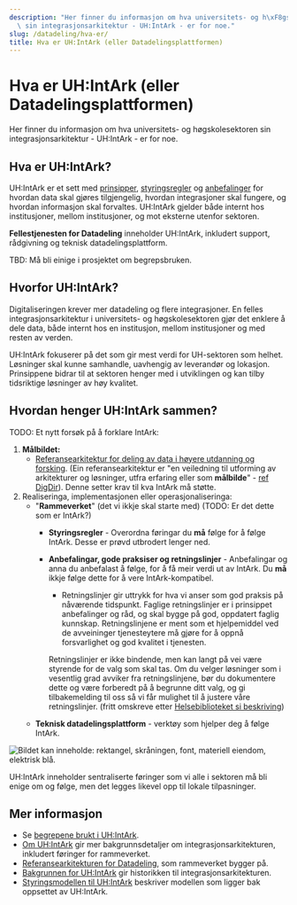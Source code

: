 ```yaml
---
description: "Her finner du informasjon om hva universitets- og h\xF8gskolesektoren\
  \ sin integrasjonsarkitektur - UH:IntArk - er for noe."
slug: /datadeling/hva-er/
title: Hva er UH:IntArk (eller Datadelingsplattformen)
---
```


# Hva er UH:IntArk (eller Datadelingsplattformen)

Her finner du informasjon om hva universitets- og høgskolesektoren sin integrasjonsarkitektur - UH:IntArk - er for noe.

## Hva er UH:IntArk?


UH:IntArk er et sett med [prinsipper](/docs/datadeling/prinsippene/), [styringsregler](/docs/datadeling/styringsregler/) og [anbefalinger](/docs/datadeling/god-praksis/) for hvordan data skal gjøres tilgjengelig, hvordan integrasjoner skal fungere, og hvordan informasjon skal forvaltes. UH:IntArk gjelder både internt hos institusjoner, mellom institusjoner, og mot eksterne utenfor sektoren.


**Fellestjenesten for Datadeling** inneholder UH:IntArk, inkludert support, rådgivning og teknisk datadelingsplattform.


TBD: Må bli einige i prosjektet om begrepsbruken.


## Hvorfor UH:IntArk?


Digitaliseringen krever mer datadeling og flere integrasjoner. En felles integrasjonsarkitektur i universitets- og høgskolesektoren gjør det enklere å dele data, både internt hos en institusjon, mellom institusjoner og med resten av verden.


UH:IntArk fokuserer på det som gir mest verdi for UH-sektoren som helhet. Løsninger skal kunne samhandle, uavhengig av leverandør og lokasjon. Prinsippene bidrar til at sektoren henger med i utviklingen og kan tilby tidsriktige løsninger av høy kvalitet.


## Hvordan henger UH:IntArk sammen?


TODO: Et nytt forsøk på å forklare IntArk:


1. **Målbildet:**
	* [Referansearkitektur for deling av data i høyere utdanning og forsking](https://unit-norge.github.io/unit-ra/main/B%C3%B8ker/Referansearkitektur%20for%20deling%20av%20data%20i%20h%C3%B8yere%20utdanning%20og%20forsking.html). (Ein referansearkitektur er "en veiledning til utforming av arkitekturer og løsninger, utfra erfaring eller som **målbilde**" - [ref DigDir](https://www.digdir.no/nasjonal-arkitektur/referansearkitekturer/2131)). Denne setter krav til kva IntArk må støtte.
2. Realiseringa, implementasjonen eller operasjonaliseringa:
	* "**Rammeverket**" (det vi ikkje skal starte med) (TODO: Er det dette som er IntArk?)
		+ **Styringsregler** - Overordna føringar du **må** følge for å følge IntArk. Desse er prøvd utbrodert lenger ned.
		+ **Anbefalingar, gode praksiser og retningslinjer** - Anbefalingar og anna du anbefalast å følge, for å få meir verdi ut av IntArk. Du **må** ikkje følge dette for å vere IntArk-kompatibel.
			- Retningslinjer gir uttrykk for hva vi anser som god praksis på nåværende tidspunkt. Faglige retningslinjer er i prinsippet anbefalinger og råd, og skal bygge på god, oppdatert faglig kunnskap. Retningslinjene er ment som et hjelpemiddel ved de avveininger tjenesteytere må gjøre for å oppnå forsvarlighet og god kvalitet i tjenesten.
			
			
			Retningslinjer er ikke bindende, men kan langt på vei være styrende for de valg som skal tas. Om du velger løsninger som i vesentlig grad avviker fra retningslinjene, bør du dokumentere dette og være forberedt på å begrunne ditt valg, og gi tilbakemelding til oss så vi får mulighet til å justere våre retningslinjer. (fritt omskreve etter [Helsebiblioteket si beskriving](https://www.helsebiblioteket.no/retningslinjer/lar/3-metode-i-retningslinjearbeidet/3.1-hva-er-faglige))
	* **Teknisk datadelingsplattform** - verktøy som hjelper deg å følge IntArk.


![Bildet kan inneholde: rektangel, skråningen, font, materiell eiendom, elektrisk blå.](/datadeling/img/skjermbilde-2021-06-15-132909.png)


UH:IntArk inneholder sentraliserte føringer som vi alle i sektoren må bli enige om og følge, men det legges likevel opp til lokale tilpasninger.


## Mer informasjon


* Se [begrepene brukt i UH:IntArk](/docs/datadeling/begreper/).
* [Om UH:IntArk](/docs/datadeling/om) gir mer bakgrunnsdetaljer om integrasjonsarkitekturen, inkludert føringer for rammeverket.
* [Referansearkitekturen for Datadeling](/docs/datadeling/om/referansearkitektur), som rammeverket bygger på.
* [Bakgrunnen for UH:IntArk](/docs/datadeling/om/bakgrunn) gir historikken til integrasjonsarkitekturen.
* [Styringsmodellen til UH:IntArk](/docs/datadeling/om/styringsmodellen) beskriver modellen som ligger bak oppsettet av UH:IntArk.